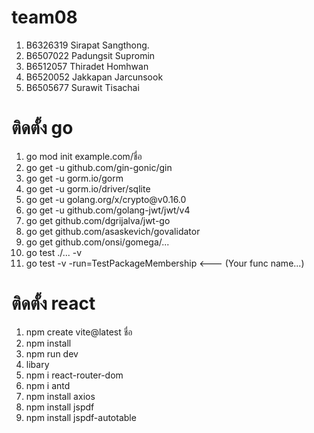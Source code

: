 
# team08
<ol>
<li> B6326319 Sirapat Sangthong.</li> 
<li>  B6507022 Padungsit Supromin</li> 
<li>  B6512057 Thiradet Homhwan</li> 
<li>  B6520052 Jakkapan Jarcunsook</li> 
<li> B6505677 Surawit Tisachai</li> 
</ol>

# ติดตั้ง go
<ol>
<li>go mod init example.com/ชื่อ</li>
<li>go get -u github.com/gin-gonic/gin</li>
<li>go get -u gorm.io/gorm</li>
<li>go get -u gorm.io/driver/sqlite</li>
<li>go get -u golang.org/x/crypto@v0.16.0</li>
<li>go get -u github.com/golang-jwt/jwt/v4</li>
<li>go get github.com/dgrijalva/jwt-go</li>
<li>go get github.com/asaskevich/govalidator</li>
<li> go get github.com/onsi/gomega/...</li>
<li>go test ./... -v</li>
<li>go test -v -run=TestPackageMembership <--- (Your func name...)</li>
</ol>

# ติดตั้ง react
<ol>
<li>npm create vite@latest ชื่อ</li>
<li>npm install</li>
<li>npm run dev</li>
<li>libary </li>
<li>npm i react-router-dom</li>
<li>npm i antd</li>
<li>npm install axios</li>
<li>npm install jspdf</li>
<li>npm install jspdf-autotable</li>
</ol>










